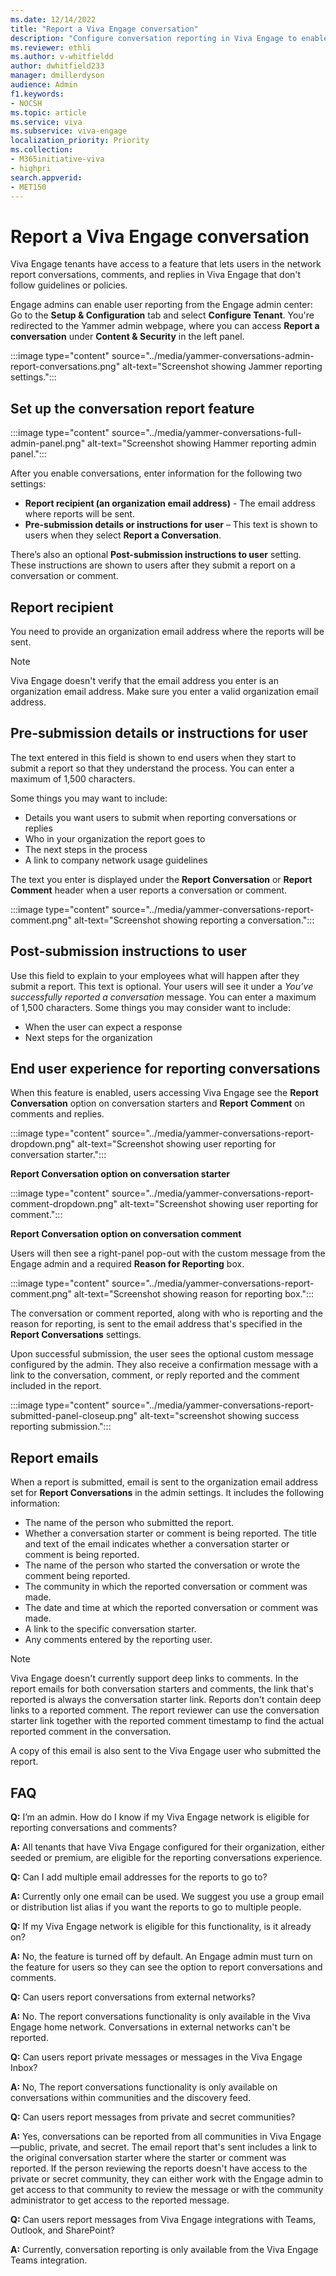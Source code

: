 ```yaml
---
ms.date: 12/14/2022
title: "Report a Viva Engage conversation"
description: "Configure conversation reporting in Viva Engage to enable people to report conversation starter posts and comments that don't follow guidelines or policies."
ms.reviewer: ethli
ms.author: v-whitfieldd
author: dwhitfield233
manager: dmillerdyson
audience: Admin
f1.keywords:
- NOCSH
ms.topic: article
ms.service: viva
ms.subservice: viva-engage
localization_priority: Priority
ms.collection:  
- M365initiative-viva
- highpri
search.appverid:
- MET150
---
```


# Report a Viva Engage conversation

Viva Engage tenants have access to a feature that lets users in the network report conversations, comments, and replies in Viva Engage that don't follow guidelines or policies.

Engage admins can enable user reporting from the Engage admin center: Go to the **Setup & Configuration** tab and select **Configure Tenant**. You're redirected to the Yammer admin webpage, where you can access **Report a conversation** under **Content & Security** in the left panel.

:::image type="content" source="../media/yammer-conversations-admin-report-conversations.png" alt-text="Screenshot showing Jammer reporting settings.":::

## Set up the conversation report feature

:::image type="content" source="../media/yammer-conversations-full-admin-panel.png" alt-text="Screenshot showing Hammer reporting admin panel.":::

After you enable conversations, enter information for the following two settings:

- **Report recipient (an organization email address)** - The email address where reports will be sent.
- **Pre-submission details or instructions for user** – This text is shown to users when they select **Report a Conversation**.

There’s also an optional **Post-submission instructions to user** setting. These instructions are shown to users after they submit a report on a conversation or comment.

## Report recipient

You need to provide an organization email address where the reports will be sent.

> [!NOTE]
> Viva Engage doesn't verify that the email address you enter is an organization email address. Make sure you enter a valid organization email address.

## Pre-submission details or instructions for user

The text entered in this field is shown to end users when they start to submit a report so that they understand the process. You can enter a maximum of 1,500 characters.

Some things you may want to include:

- Details you want users to submit when reporting conversations or replies
- Who in your organization the report goes to
- The next steps in the process
- A link to company network usage guidelines

The text you enter is displayed under the **Report Conversation** or **Report Comment** header when a user reports a conversation or comment. 

:::image type="content" source="../media/yammer-conversations-report-comment.png" alt-text="Screenshot showing reporting a conversation.":::

## Post-submission instructions to user

Use this field to explain to your employees what will happen after they submit a report. This text is optional. Your users will see it under a *You’ve successfully reported a conversation* message. You can enter a maximum of 1,500 characters. Some things you may consider want to include:

- When the user can expect a response
- Next steps for the organization 

## End user experience for reporting conversations

When this feature is enabled, users accessing Viva Engage see the **Report Conversation** option on conversation starters and **Report Comment** on comments and replies.

:::image type="content" source="../media/yammer-conversations-report-dropdown.png" alt-text="Screenshot showing user reporting for conversation starter.":::

**Report Conversation option on conversation starter**

:::image type="content" source="../media/yammer-conversations-report-comment-dropdown.png" alt-text="Screenshot showing user reporting for comment.":::

**Report Conversation option on conversation comment**

Users will then see a right-panel pop-out with the custom message from the Engage admin and a required **Reason for Reporting** box.

:::image type="content" source="../media/yammer-conversations-report-comment.png" alt-text="Screenshot showing reason for reporting box.":::

The conversation or comment reported, along with who is reporting and the reason for reporting, is sent to the email address that's specified in the **Report Conversations** settings.

Upon successful submission, the user sees the optional custom message configured by the admin. They also receive a confirmation message with a link to the conversation, comment, or reply reported and the comment included in the report.

:::image type="content" source="../media/yammer-conversations-report-submitted-panel-closeup.png" alt-text="screenshot showing success reporting submission.":::

## Report emails

When a report is submitted, email is sent to the organization email address set for **Report Conversations** in the admin settings. It includes the following information:

- The name of the person who submitted the report.
- Whether a conversation starter or comment is being reported. The title and text of the email indicates whether a conversation starter or comment is being reported.
- The name of the person who started the conversation or wrote the comment being reported.
- The community in which the reported conversation or comment was made.
- The date and time at which the reported conversation or comment was made.
- A link to the specific conversation starter.
- Any comments entered by the reporting user.

> [!NOTE]
> Viva Engage doesn't currently support deep links to comments. In the report emails for both conversation starters and comments, the link that's reported is always the conversation starter link. Reports don't contain deep links to a reported comment. The report reviewer can use the conversation starter link together with the reported comment timestamp to find the actual reported comment in the conversation.

A copy of this email is also sent to the Viva Engage user who submitted the report.

## FAQ

**Q:** I’m an admin. How do I know if my Viva Engage network is eligible for reporting conversations and comments?

**A:** All tenants that have Viva Engage configured for their organization, either seeded or premium, are eligible for the reporting conversations experience.

**Q:** Can I add multiple email addresses for the reports to go to?

**A:** Currently only one email can be used. We suggest you use a group email or distribution list alias if you want the reports to go to multiple people.

**Q:** If my Viva Engage network is eligible for this functionality, is it already on?

**A:** No, the feature is turned off by default. An Engage admin must turn on the feature for users so they can see the option to report conversations and comments.

**Q:** Can users report conversations from external networks?

**A:** No. The report conversations functionality is only available in the Viva Engage home network. Conversations in external networks can't be reported.

**Q:** Can users report private messages or messages in the Viva Engage Inbox?

**A:** No, The report conversations functionality is only available on conversations within communities and the discovery feed.

**Q:** Can users report messages from private and secret communities?

**A:** Yes, conversations can be reported from all communities in Viva Engage—public, private, and secret. The email report that's sent includes a link to the original conversation starter where the starter or comment was reported. If the person reviewing the reports doesn't have access to the private or secret community, they can either work with the Engage admin to get access to that community to review the message or with the community administrator to get access to the reported message.

**Q:** Can users report messages from Viva Engage integrations with Teams, Outlook, and SharePoint?

**A:** Currently, conversation reporting is only available from the Viva Engage Teams integration.
